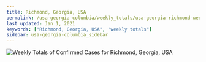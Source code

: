 ```yaml
---
title: Richmond, Georgia, USA
permalink: /usa-georgia-columbia/weekly_totals/usa-georgia-richmond-weekly_totals.html
last_updated: Jan 1, 2021
keywords: ["Richmond, Georgia, USA", "weekly totals"]
sidebar: usa-georgia-columbia_sidebar
---
```


![Weekly Totals of Confirmed Cases for Richmond, Georgia, USA](/covid_tracker/images/graphs/usa-georgia-richmond-weekly_totals_graph.png)
